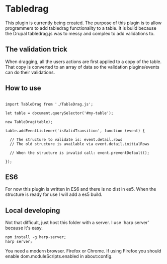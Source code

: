 # Tabledrag

This plugin is currently being created.
The purpose of this plugin is to allow programmers to add tabledrag functionality to a table.
It is build because the Drupal tabledrag.js was to messy and complex to add validations to.

## The validation trick

When dragging, all the users actions are first applied to a copy of the table.
That copy is converted to an array of data so the validation plugins/events can do their validations.

## How to use

```

import TableDrag from './TableDrag.js';

let table = document.querySelector('#my-table');

new TableDrag(table);

table.addEventListener('isValidTransition', function (event) {
  
  // The structure to validate is: event.detail.rows
  // The old structure is available via event.detail.initialRows
  
  // When the structure is invalid call: event.preventDefault();

});

```

## ES6

For now this plugin is written in ES6 and there is no dist in es5.
When the structure is ready for use I will add a es5 build.

## Local developing

Not that difficult, just host this folder with a server.
I use 'harp server' because it's easy.

```
npm install -g harp-server;
harp server;
```

You need a modern browser. Firefox or Chrome.
If using Firefox you should enable dom.moduleScripts.enabled in about:config.